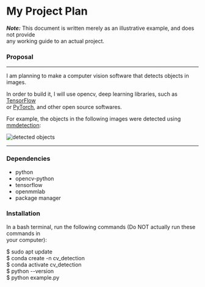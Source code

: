 # My Project Plan

***Note:*** This document is written merely as an illustrative example, and does not provide  
any working guide to an actual project.

### Proposal
---
I am planning to make a computer vision software that detects objects in images.  

In order to build it, I will use opencv, deep learning libraries, such as [TensorFlow](https://www.tensorflow.org/)  
or [PyTorch](https://pytorch.org/), and other open source softwares.  

For example, the objects in the following images were detected using [mmdetection](https://github.com/open-mmlab/mmdetection):  

![detected objects](https://user-images.githubusercontent.com/12907710/137271636-56ba1cd2-b110-4812-8221-b4c120320aa9.png)

---
### Dependencies

- python  
- opencv-python  
- tensorflow  
- openmmlab  
- package manager  

### Installation

In a bash terminal, run the following commands (Do NOT actually run these commands in  
your computer):

$ sudo apt update  
$ conda create -n cv_detection  
$ conda activate cv_detection  
$ python --version  
$ python example.py  
